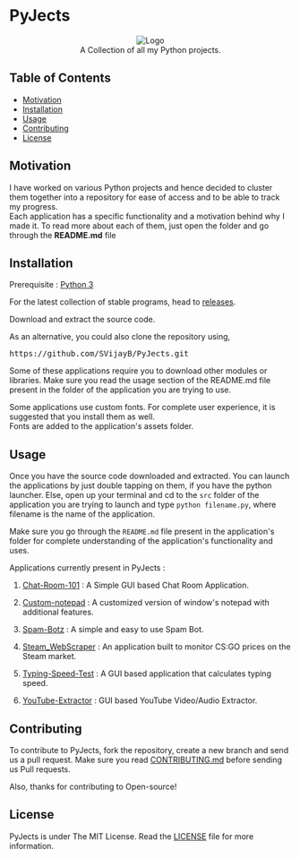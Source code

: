 # PyJects

<p align="center">
    <img src="https://i.ibb.co/2Yt92hj/Logo.png" alt="Logo" border="0">
    <br>A Collection of all my Python projects.
</p>

## Table of Contents

- [Motivation](#Motivation)
- [Installation](#Installation)
- [Usage](#Usage)
- [Contributing](#Contributing)
- [License](#License)

## Motivation

I have worked on various Python projects and hence decided to cluster them together into a repository for ease of access and to be able to track my progress. <br>
Each application has a specific functionality and a motivation behind why I made it. To read more about each of them, just open the folder and go through the **README.md** file

## Installation

Prerequisite : [Python 3](https://www.python.org/downloads/)

For the latest collection of stable programs, head to [releases](https://github.com/SVijayB/PyJects/releases).

Download and extract the source code.

As an alternative, you could also clone the repository using,

<pre>
https://github.com/SVijayB/PyJects.git
</pre>

Some of these applications require you to download other modules or libraries. Make sure you read the usage section of the README.md file present in the folder of the application you are trying to use. 

Some applications use custom fonts. For complete user experience, it is suggested that you install them as well. <br>
Fonts are added to the application's assets folder.

## Usage

Once you have the source code downloaded and extracted. You can launch the applications by just double tapping on them, if you have the python launcher. Else, open up your terminal and cd to the `src` folder of the application you are trying to launch and type `python filename.py`, where filename is the name of the application.

Make sure you go through the `README.md` file present in the application's folder for complete understanding of the application's functionality and uses.

Applications currently present in PyJects : 

1. [Chat-Room-101](https://github.com/SVijayB/PyJects/tree/master/Chat-Room-101) : A Simple GUI based Chat Room Application.

2. [Custom-notepad](https://github.com/SVijayB/PyJects/tree/master/Custom-notepad) : A customized version of window's notepad with additional features.

3. [Spam-Botz](https://github.com/SVijayB/PyJects/tree/master/Spam-Botz) : A simple and easy to use Spam Bot.

4. [Steam_WebScraper](https://github.com/SVijayB/PyJects/tree/master/Steam_WebScraper) : An application built to monitor CS:GO prices on the Steam market.

5. [Typing-Speed-Test](https://github.com/SVijayB/PyJects/tree/master/Typing-Speed-Test) : A GUI based application that calculates typing speed.

6. [YouTube-Extractor](https://github.com/SVijayB/PyJects/tree/master/YouTube-Extractor) : GUI based YouTube Video/Audio Extractor.

## Contributing 

To contribute to PyJects, fork the repository, create a new branch and send us a pull request. Make sure you read [CONTRIBUTING.md](https://github.com/SVijayB/PyJects/blob/master/docs/CONTRIBUTING.md) before sending us Pull requests. 

Also, thanks for contributing to Open-source!

## License 

PyJects is under The MIT License. Read the [LICENSE](https://github.com/SVijayB/PyJects/blob/master/LICENSE) file for more information.